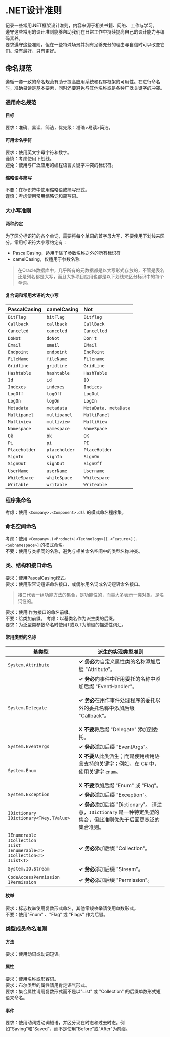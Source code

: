 # .NET设计准则

记录一些常用.NET框架设计准则，内容来源于相关书籍、网络、工作与学习。  
遵守这些常用的设计准则能够帮助我们在日常工作中持续提高自己的设计能力与编码素养。  
要求遵守这些准则，但在一些特殊场景并拥有足够充分的理由与自信时可以改变它们。没有最好，只有更好。

## 命名规范

遵循一套一致的命名规范有助于提高应用系统和程序框架的可用性。在进行命名时，准确易读是基本要素，同时还要避免与其他名称或是各种广泛关键字的冲突。

### 通用命名规范

#### 目标

要求：准确、易读、简洁，优先级：准确>易读>简洁。

#### 可用命名字符

要求：使用英文字母字符和数字。  
谨慎：考虑使用下划线。  
避免：使用与广泛应用的编程语言关键字冲突的标识符。

#### 缩略语与简写

不要：在标识符中使用缩略语或简写形式。  
谨慎：考虑使用常用缩略词和简写词。

### 大小写准则

#### 两种约定

为了区分标识符的各个单词，需要将每个单词的首字母大写，不要使用下划线来区分。常用标识符大小写约定有：

- PascalCasing，适用于除了参数名称之外的所有标识符
- camelCasing，仅适用于参数名称

> 在Oracle数据库中，几乎所有的元数据都是以大写形式存放的，不管是表名还是列名都是大写，而且大多项目应用也都是以下划线来区分标识中的每个单词。

#### 复合词和常用术语的大小写

| PascalCasing  | camelCasing   | Not                  |
| :------------ | :------------ | :------------------- |
| `BitFlag`     | `bitFlag`     | `Bitflag`            |
| `Callback`    | `callback`    | `CallBack`           |
| `Canceled`    | `canceled`    | `Cancelled`          |
| `DoNot`       | `doNot`       | `Don't`              |
| `Email`       | `email`       | `EMail`              |
| `Endpoint`    | `endpoint`    | `EndPoint`           |
| `FileName`    | `fileName`    | `Filename`           |
| `Gridline`    | `gridline`    | `GridLine`           |
| `Hashtable`   | `hashtable`   | `HashTable`          |
| `Id`          | `id`          | `ID`                 |
| `Indexes`     | `indexes`     | `Indices`            |
| `LogOff`      | `logOff`      | `LogOut`             |
| `LogOn`       | `logOn`       | `LogIn`              |
| `Metadata`    | `metadata`    | `MetaData, metaData` |
| `Multipanel`  | `multipanel`  | `MultiPanel`         |
| `Multiview`   | `multiview`   | `MultiView`          |
| `Namespace`   | `namespace`   | `NameSpace`          |
| `Ok`          | `ok`          | `OK`                 |
| `Pi`          | `pi`          | `PI`                 |
| `Placeholder` | `placeholder` | `PlaceHolder`        |
| `SignIn`      | `signIn`      | `SignOn`             |
| `SignOut`     | `signOut`     | `SignOff`            |
| `UserName`    | `userName`    | `Username`           |
| `WhiteSpace`  | `whiteSpace`  | `Whitespace`         |
| `Writable`    | `writable`    | `Writeable`          |

### 程序集命名

考虑：使用 `<Company>.<Component>.dll` 的模式命名程序集。

### 命名空间命名

考虑：使用 `<Company>.(<Product>|<Technology>)[.<Feature>][.<Subnamespace>]` 的模式命名。  
不要：使用与类相同的名称，避免与相关命名空间中的类型名称冲突。

### 类、结构和接口命名

要求：使用PascalCasing模式。  
要求：使用形容词短语命名接口，或偶尔用名词或名词短语命名接口。
> 接口代表一组功能方法的集合，是功能性的，而类大多表示一类对象，是名词性的。

要求：使用I作为接口的命名前缀。  
不要：给类加前缀。
考虑：以基类名作为派生类的后缀。  
要求：为泛型类参数命名时使用T或以T为前缀的描述性词汇。  

#### 常用类型的名称

| 基类型                                                                                                              | 派生的实现类型准则                                                                                                                                                                                   |
| ------------------------------------------------------------------------------------------------------------------- | ---------------------------------------------------------------------------------------------------------------------------------------------------------------------------------------------------- |
| `System.Attribute`                                                                                                  | **✓ 务必**为自定义属性类的名称添加后缀 "Attribute"。                                                                                                                                                 |
| `System.Delegate`                                                                                                   | **✓ 务必**向事件中所用委托的名称中添加后缀 "EventHandler"。<br /><br /> **✓ 务必**在用作事件处理程序的委托以外的委托名称中添加后缀 "Callback"。<br /><br /> **X 不要**将后缀 "Delegate" 添加到委托。 |
| `System.EventArgs`                                                                                                  | **✓ 务必**添加后缀 "EventArgs"。                                                                                                                                                                     |
| `System.Enum`                                                                                                       | **X 不要**从此类派生；而是使用所用语言支持的关键字；例如，在 C# 中，使用关键字 `enum`。<br /><br /> **X 不要**添加后缀 "Enum" 或 "Flag"。                                                            |
| `System.Exception`                                                                                                  | **✓ 务必**添加后缀 "Exception"。                                                                                                                                                                     |
| `IDictionary` <br /> `IDictionary<TKey,TValue>`                                                                     | **✓ 务必**添加后缀 "Dictionary"。 请注意，`IDictionary` 是一种特定类型的集合，但此准则优先于后面更宽泛的集合准则。                                                                                   |
| `IEnumerable` <br /> `ICollection` <br /> `IList` <br /> `IEnumerable<T>` <br /> `ICollection<T>` <br /> `IList<T>` | **✓ 务必**添加后缀 "Collection"。                                                                                                                                                                    |
| `System.IO.Stream`                                                                                                  | **✓ 务必**添加后缀 "Stream"。                                                                                                                                                                        |
| `CodeAccessPermission IPermission`                                                                                  | **✓ 务必**添加后缀 "Permission"。                                                                                                                                                                    |

#### 枚举

要求：标志枚举使用复数形式命名，其他常规枚举请使用单数形式。  
不要：使用"Enum" 、"Flag" 或 "Flags" 作为后缀。

### 类型成员命名准则

#### 方法

要求：使用动词或动词短语。

#### 属性

要求：使用名称或形容词。  
要求：布尔类型的属性请用肯定语气形式。  
要求：集合属性请用复数形式而不是以"List" 或 "Collection" 的后缀单数形式短语来命名。

#### 事件

要求：使用动词或动词短语，并区分现在时态和过去时态。例如"Saving"和"Saved"，而不是使用"Before"或"After"为前缀。

